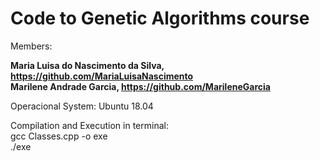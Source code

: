 # Code to Genetic Algorithms course

Members:

**Maria Luisa do Nascimento da Silva, https://github.com/MariaLuisaNascimento**  
**Marilene Andrade Garcia, https://github.com/MarileneGarcia**  

Operacional System: Ubuntu 18.04

Compilation and Execution in terminal:<br />
gcc Classes.cpp -o exe<br />
./exe

